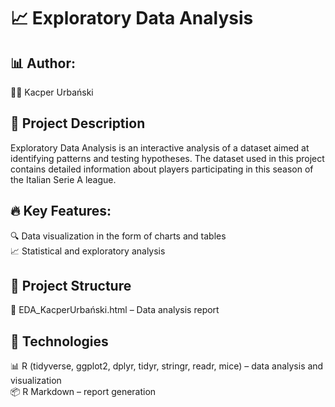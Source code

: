 # 📈 Exploratory Data Analysis
## 📊 Author:
👨‍💻 Kacper Urbański

## 📌 Project Description
Exploratory Data Analysis is an interactive analysis of a dataset aimed at identifying patterns and testing hypotheses. The dataset used in this project contains detailed information about players participating in this season of the Italian Serie A league.

## 🔥 Key Features:
🔍 Data visualization in the form of charts and tables <br>
📈 Statistical and exploratory analysis

## 📁 Project Structure
📄 EDA_KacperUrbański.html – Data analysis report

## 🚀 Technologies
📊 R (tidyverse, ggplot2, dplyr, tidyr, stringr, readr, mice) – data analysis and visualization <br>
📦 R Markdown – report generation
